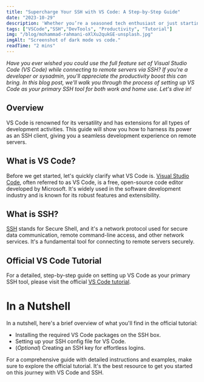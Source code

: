 ```yaml
---
title: "Supercharge Your SSH with VS Code: A Step-by-Step Guide"
date: "2023-10-29"
description: 'Whether you’re a seasoned tech enthusiast or just starting out, this post will show you how to use VS Code to SSH into other boxes and write scripts on various servers.'
tags: ["VSCode","SSH","DevTools", "Productivity", "Tutorial"]
img: "/blog/mohammad-rahmani-oXlXu2qukGE-unsplash.jpg"
imgAlt: "Screenshot of dark mode vs code."
readTime: "2 mins"
---
```


_Have you ever wished you could use the full feature set of Visual Studio Code (VS Code) while connecting to remote servers via SSH? If you're a developer or sysadmin, you'll appreciate the productivity boost this can bring. In this blog post, we'll walk you through the process of setting up VS Code as your primary SSH tool for both work and home use. Let's dive in!_

## Overview

VS Code is renowned for its versatility and has extensions for all types of development activities. This guide will show you how to harness its power as an SSH client, giving you a seamless development experience on remote servers.

## What is VS Code?

Before we get started, let's quickly clarify what VS Code is. [Visual Studio Code](https://code.visualstudio.com/), often referred to as VS Code, is a free, open-source code editor developed by Microsoft. It's widely used in the software development industry and is known for its robust features and extensibility.

## What is SSH?

[SSH](https://en.wikipedia.org/wiki/Secure_Shell) stands for Secure Shell, and it's a network protocol used for secure data communication, remote command-line access, and other network services. It's a fundamental tool for connecting to remote servers securely.

## Official VS Code Tutorial

For a detailed, step-by-step guide on setting up VS Code as your primary SSH tool, please visit the official [VS Code tutorial](https://code.visualstudio.com/docs/remote/ssh).

# In a Nutshell

In a nutshell, here's a brief overview of what you'll find in the official tutorial:

- Installing the required VS Code packages on the SSH box.
- Setting up your SSH config file for VS Code.
- (_Optional_) Creating an SSH key for effortless logins.

For a comprehensive guide with detailed instructions and examples, make sure to explore the official tutorial. It's the best resource to get you started on this journey with VS Code and SSH.
